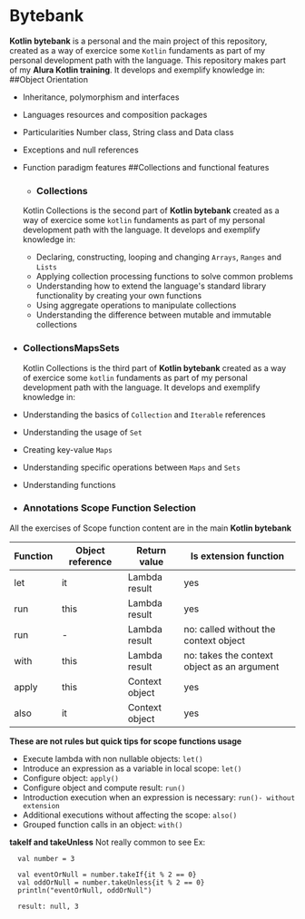 # Bytebank

  **Kotlin bytebank** is a personal and the main project of this repository, created as a way of exercice some `Kotlin` fundaments as part of my personal development 
  path with the language. This repository makes part of my **Alura Kotlin training**.
  It develops and exemplify knowledge in:
##Object Orientation
  - Inheritance, polymorphism and interfaces 
  - Languages resources and composition packages 
  - Particularities Number class, String class and Data class
  - Exceptions and null references 
  - Function paradigm features
##Collections and functional features
    - ### Collections
    Kotlin Collections is the second part of **Kotlin bytebank** created as a way of exercice some `kotlin` fundaments as part of my personal development path with the language.
    It develops and exemplify knowledge in:

      - Declaring, constructing, looping and changing `Arrays`, `Ranges` and `Lists`
      - Applying collection processing functions to solve common problems
      - Understanding how to extend the language's standard library functionality by creating your own functions
      - Using aggregate operations to manipulate collections
      - Understanding the difference between mutable and immutable collections

  - ### CollectionsMapsSets
    Kotlin Collections is the third part of **Kotlin bytebank** created as a way of exercice some `kotlin` fundaments as part of my personal development path with the language.
    It develops and exemplify knowledge in:

  - Understanding the basics of `Collection` and `Iterable` references
  - Understanding the usage of `Set`
  - Creating key-value `Maps`
  - Understanding specific operations between `Maps` and `Sets`
  - Understanding functions 

  - ### Annotations Scope Function Selection
All the exercises of Scope function content are in the main **Kotlin bytebank**

| Function | Object reference | Return value | Is extension function                      |
|----------|------------------|--------------|--------------------------------------------|
| let      | it               | Lambda result| yes                                        |
|  run     | this             | Lambda result| yes                                        |
|  run     | -                | Lambda result| no: called without the context object      |
| with     | this             | Lambda result| no: takes the context object as an argument|
| apply    | this             |Context object| yes                                        |
| also     | it               |Context object| yes                                        |

**These are not rules but quick tips for scope functions usage**
- Execute lambda with non nullable objects: `let()`
- Introduce an expression as a variable in local scope: `let()`
- Configure object: `apply()`
- Configure object and compute result: `run()`
- Introduction execution when an expression is necessary: `run()- without extension`
- Additional executions without affecting the scope: `also()`
- Grouped function calls in an object: `with()`

**takeIf and takeUnless**
Not really common to see
Ex: 
```
  val number = 3
  
  val eventOrNull = number.takeIf{it % 2 == 0}
  val oddOrNull = number.takeUnless{it % 2 == 0}
  println("eventOrNull, oddOrNull")
  
  result: null, 3
```
